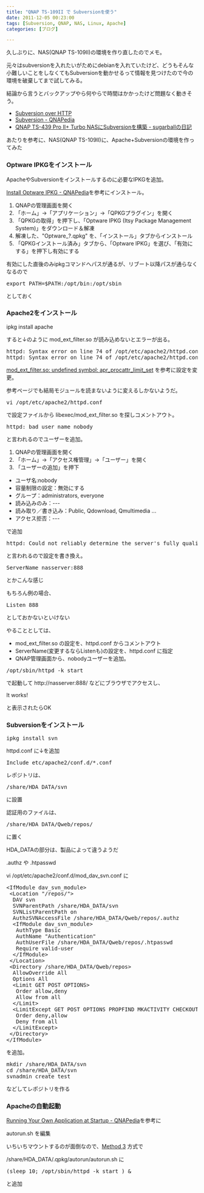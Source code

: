 ```yaml
---
title: "QNAP TS-109II で Subversionを使う"
date: 2011-12-05 00:23:00
tags: [Subversion, QNAP, NAS, Linux, Apache]
categories: [ブログ]

---
```


久しぶりに、NAS(QNAP TS-109II)の環境を作り直したのでメモ。

元々はsubversionを入れたいがためにdebianを入れていたけど、どうもそんな小難しいことをしなくてもSubversionを動かせるって情報を見つけたので今の環境を破棄してまで試してみる。

結論から言うとバックアップやら何やらで時間はかかったけど問題なく動きそう。

  * [Subversion over HTTP][1]
  * [Subversion - QNAPedia][2]
  * [QNAP TS-439 Pro II+ Turbo NASにSubversionを構築 - sugarballの日記][3]

 [1]: http://forum.qnap.com/viewtopic.php?f=32&t=1779
 [2]: http://wiki.qnap.com/wiki/Subversion
 [3]: http://d.hatena.ne.jp/sugarball/20111029/1319896597

あたりを参考に、NAS(QNAP TS-109II)に、Apache+Subversionの環境を作ってみた

### Optware IPKGをインストール

ApacheやSubversionをインストールするのに必要なIPKGを追加。

[Install Optware IPKG - QNAPedia][4]を参考にインストール。

 [4]: http://wiki.qnap.com/wiki/Install_Optware_IPKG

  1. QNAPの管理画面を開く
  2. 「ホーム」→「アプリケーション」→「QPKGプラグイン」を開く
  3. 「QPKGの取得」を押下し、「Optware IPKG (Itsy Package Management System)」をダウンロード＆解凍
  4. 解凍した、"Optware_?.qpkg" を、「インストール」タブからインストール
  5. 「QPKGインストール済み」タブから、「Optware IPKG」を選び、「有効にする」を押下し有効にする

有効にした直後のみipkgコマンドへパスが通るが、リブート以降パスが通らなくなるので

<pre>export PATH=$PATH:/opt/bin:/opt/sbin
</pre>

としておく

### Apache2をインストール

ipkg install apache

すると↓のように mod\_ext\_filter.so が読み込めないとエラーが出る。

<pre>httpd: Syntax error on line 74 of /opt/etc/apache2/httpd.conf: Cannot load /opt/libexec/mod_ext_filter.so into server: /opt/libexec/mod_ext_filter.so: undefined symbol: apr_procattr_limit_set<br />httpd: Syntax error on line 74 of /opt/etc/apache2/httpd.conf: Cannot load /opt/libexec/mod_ext_filter.so into server: /opt/libexec/mod_ext_filter.so: undefined symbol: apr_procattr_limit_set
</pre>

[mod\_ext\_filter.so: undefined symbol: apr\_procattr\_limit_set][5] を参考に設定を変更。

 [5]: http://forum.synology.com/enu/viewtopic.php?f=34&t=40959

参考ページでも結局モジュールを読まないように変えるしかないようだ。

<pre>vi /opt/etc/apache2/httpd.conf
</pre>

で設定ファイルから libexec/mod\_ext\_filter.so を探しコメントアウト。

<pre>httpd: bad user name nobody
</pre>

と言われるのでユーザーを追加。

  1. QNAPの管理画面を開く
  2. 「ホーム」→「アクセス権管理」→「ユーザー」を開く
  3. 「ユーザーの追加」を押下

  * ユーザ名:nobody
  * 容量制限の設定：無効にする
  * グループ：administrators, everyone
  * 読み込みのみ：\---
  * 読み取り／書き込み：Public, Qdownload, Qmultimedia ...
  * アクセス拒否：\---

で追加

<pre>httpd: Could not reliably determine the server's fully qualified domain name, using ? for ServerName
</pre>

と言われるので設定を書き換え。

<pre>ServerName nasserver:888
</pre>

とかこんな感じ

もちろん例の場合、

<pre>Listen 888
</pre>

としておかないといけない

やることとしては、

  * mod\_ext\_filter.so の設定を、httpd.conf からコメントアウト
  * ServerName(変更するならListenも)の設定を、httpd.conf に指定
  * QNAP管理画面から、nobodyユーザーを追加。

<pre>/opt/sbin/httpd -k start
</pre>

で起動して http://nasserver:888/ などにブラウザでアクセスし、

It works!

と表示されたらOK

### Subversionをインストール

<pre>ipkg install svn
</pre>

httpd.conf に↓を追加

<pre>Include etc/apache2/conf.d/*.conf
</pre>

レポジトリは、

<pre>/share/HDA_DATA/svn
</pre> に設置

認証用のファイルは、

<pre>/share/HDA_DATA/Qweb/repos/
</pre> に置く

HDA_DATAの部分は、製品によって違うようだ

.authz や .htpasswd 

vi /opt/etc/apache2/conf.d/mod\_dav\_svn.conf に

<pre>&lt;IfModule dav_svn_module&gt;<br /> &lt;Location "/repos/"&gt;<br />  DAV svn<br />  SVNParentPath /share/HDA_DATA/svn<br />  SVNListParentPath on<br />  AuthzSVNAccessFile /share/HDA_DATA/Qweb/repos/.authz<br />  &lt;IfModule dav_svn_module&gt;<br />   AuthType Basic<br />   AuthName "Authentication"<br />   AuthUserFile /share/HDA_DATA/Qweb/repos/.htpasswd<br />   Require valid-user<br />  &lt;/IfModule&gt;<br /> &lt;/Location&gt;<br /> &lt;Directory /share/HDA_DATA/Qweb/repos&gt;<br />  AllowOverride All<br />  Options All<br />  &lt;Limit GET POST OPTIONS&gt;<br />   Order allow,deny<br />   Allow from all<br />  &lt;/Limit&gt;<br />  &lt;LimitExcept GET POST OPTIONS PROPFIND MKACTIVITY CHECKOUT MKACTIVITY DELETE PROPPATCH MKCOL MERGE REPORT PUT COPY&gt;<br />   Order deny,allow<br />   Deny from all<br />  &lt;/LimitExcept&gt;<br /> &lt;/Directory&gt;<br />&lt;/IfModule&gt;
</pre>

を追加。

<pre>mkdir /share/HDA_DATA/svn<br />cd /share/HDA_DATA/svn<br />svnadmin create test
</pre>

などしてレポジトリを作る

### Apacheの自動起動

[Running Your Own Application at Startup - QNAPedia][6]を参考に

 [6]: http://wiki.qnap.com/wiki/Autorun.sh

autorun.sh を編集

いちいちマウントするのが面倒なので、[Method 3][7] 方式で

 [7]: http://wiki.qnap.com/wiki/Autorun.sh#Method_3

/share/HDA_DATA/.qpkg/autorun/autorun.sh に

<pre>(sleep 10; /opt/sbin/httpd -k start ) &
</pre>

と追加
